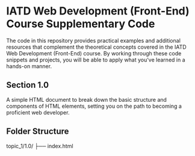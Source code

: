 # IATD Web Development (Front-End) Course Supplementary Code


The code in this repository provides practical examples and additional resources that complement the theoretical concepts covered in the IATD Web Development (Front-End) course. By working through these code snippets and projects, you will be able to apply what you've learned in a hands-on manner.

## Section 1.0

A simple HTML document to break down the basic structure and components of HTML elements, setting you on the path to becoming a proficient web developer.

## Folder Structure 

topic_1/1.0/
├── index.html


